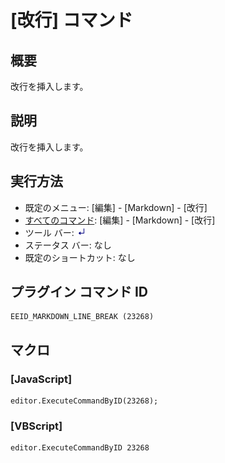 # \[改行\] コマンド

## 概要

改行を挿入します。

## 説明

改行を挿入します。

## 実行方法

- 既定のメニュー: \[編集\] \- \[Markdown\] \- \[改行\]
- [すべてのコマンド](../../glossary/allcommands): \[編集\] \- \[Markdown\] \- \[改行\]
- ツール バー: ![](../../images/markdown_line_break.gif)
- ステータス バー: なし
- 既定のショートカット: なし

## プラグイン コマンド ID

```
EEID_MARKDOWN_LINE_BREAK (23268)
```

## マクロ

### \[JavaScript\]

```
editor.ExecuteCommandByID(23268);
```

### \[VBScript\]

```
editor.ExecuteCommandByID 23268
```
